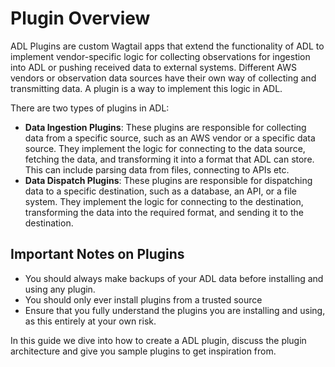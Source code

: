 # Plugin Overview

ADL Plugins are custom Wagtail apps that extend the functionality of ADL to implement vendor-specific logic for
collecting observations for ingestion into ADL or pushing received data to external systems. Different AWS vendors or
observation data sources have their own way of collecting and transmitting data. A plugin is a way to implement this
logic in ADL.

There are two types of plugins in ADL:

- **Data Ingestion Plugins**: These plugins are responsible for collecting data from a specific source, such as an AWS
  vendor or a specific data source. They implement the logic for connecting to the data source, fetching the data, and
  transforming it into a format that ADL can store. This can include parsing data from files, connecting to APIs etc.
- **Data Dispatch Plugins**: These plugins are responsible for dispatching data to a specific destination, such as a
  database, an API, or a file system. They implement the logic for connecting to the destination, transforming the data
  into the required format, and sending it to the destination.

## Important Notes on Plugins

- You should always make backups of your ADL data before installing and using any plugin.
- You should only ever install plugins from a trusted source
- Ensure that you fully understand the plugins you are installing and using, as this entirely at your own risk.

In this guide we dive into how to create a ADL plugin, discuss the plugin architecture and give you sample
plugins to get inspiration from.